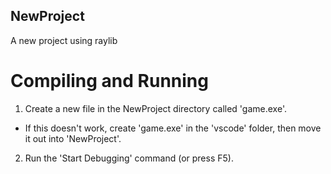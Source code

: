 ## NewProject
A new project using raylib

# Compiling and Running
1. Create a new file in the NewProject directory called 'game.exe'.
  - If this doesn't work, create 'game.exe' in the 'vscode' folder, then move it out into 'NewProject'.
2. Run the 'Start Debugging' command (or press F5).